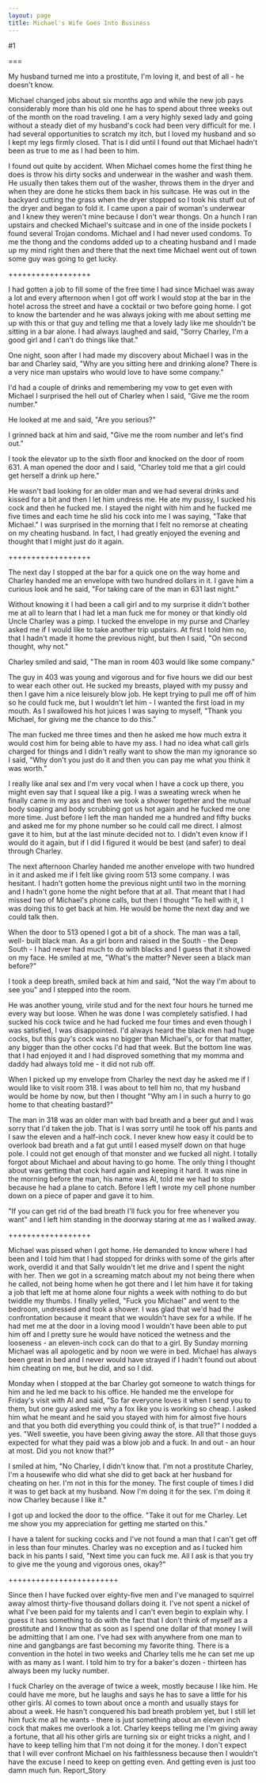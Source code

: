 ```yaml
---
layout: page
title: Michael's Wife Goes Into Business
---
```

#1 

===

My husband turned me into a prostitute, I'm loving it, and best of all - he doesn't know. 

Michael changed jobs about six months ago and while the new job pays considerably more than his old one he has to spend about three weeks out of the month on the road traveling. I am a very highly sexed lady and going without a steady diet of my husband's cock had been very difficult for me. I had several opportunities to scratch my itch, but I loved my husband and so I kept my legs firmly closed. That is I did until I found out that Michael hadn't been as true to me as I had been to him. 

I found out quite by accident. When Michael comes home the first thing he does is throw his dirty socks and underwear in the washer and wash them. He usually then takes them out of the washer, throws them in the dryer and when they are done he sticks them back in his suitcase. He was out in the backyard cutting the grass when the dryer stopped so I took his stuff out of the dryer and began to fold it. I came upon a pair of woman's underwear and I knew they weren't mine because I don't wear thongs. On a hunch I ran upstairs and checked Michael's suitcase and in one of the inside pockets I found several Trojan condoms. Michael and I had never used condoms. To me the thong and the condoms added up to a cheating husband and I made up my mind right then and there that the next time Michael went out of town some guy was going to get lucky. 

++++++++++++++++++ 

I had gotten a job to fill some of the free time I had since Michael was away a lot and every afternoon when I got off work I would stop at the bar in the hotel across the street and have a cocktail or two before going home. I got to know the bartender and he was always joking with me about setting me up with this or that guy and telling me that a lovely lady like me shouldn't be sitting in a bar alone. I had always laughed and said, "Sorry Charley, I'm a good girl and I can't do things like that." 

One night, soon after I had made my discovery about Michael I was in the bar and Charley said, "Why are you sitting here and drinking alone? There is a very nice man upstairs who would love to have some company." 

I'd had a couple of drinks and remembering my vow to get even with Michael I surprised the hell out of Charley when I said, "Give me the room number." 

He looked at me and said, "Are you serious?" 

I grinned back at him and said, "Give me the room number and let's find out." 

I took the elevator up to the sixth floor and knocked on the door of room 631. A man opened the door and I said, "Charley told me that a girl could get herself a drink up here." 

He wasn't bad looking for an older man and we had several drinks and kissed for a bit and then I let him undress me. He ate my pussy, I sucked his cock and then he fucked me. I stayed the night with him and he fucked me five times and each time he slid his cock into me I was saying, "Take that Michael." I was surprised in the morning that I felt no remorse at cheating on my cheating husband. In fact, I had greatly enjoyed the evening and thought that I might just do it again. 

++++++++++++++++++ 

The next day I stopped at the bar for a quick one on the way home and Charley handed me an envelope with two hundred dollars in it. I gave him a curious look and he said, "For taking care of the man in 631 last night." 

Without knowing it I had been a call girl and to my surprise it didn't bother me at all to learn that I had let a man fuck me for money or that kindly old Uncle Charley was a pimp. I tucked the envelope in my purse and Charley asked me if I would like to take another trip upstairs. At first I told him no, that I hadn't made it home the previous night, but then I said, "On second thought, why not." 

Charley smiled and said, "The man in room 403 would like some company." 

The guy in 403 was young and vigorous and for five hours we did our best to wear each other out. He sucked my breasts, played with my pussy and then I gave him a nice leisurely blow job. He kept trying to pull me off of him so he could fuck me, but I wouldn't let him - I wanted the first load in my mouth. As I swallowed his hot juices I was saying to myself, "Thank you Michael, for giving me the chance to do this." 

The man fucked me three times and then he asked me how much extra it would cost him for being able to have my ass. I had no idea what call girls charged for things and I didn't really want to show the man my ignorance so I said, "Why don't you just do it and then you can pay me what you think it was worth." 

I really like anal sex and I'm very vocal when I have a cock up there, you might even say that I squeal like a pig. I was a sweating wreck when he finally came in my ass and then we took a shower together and the mutual body soaping and body scrubbing got us hot again and he fucked me one more time. Just before I left the man handed me a hundred and fifty bucks and asked me for my phone number so he could call me direct. I almost gave it to him, but at the last minute decided not to. I didn't even know if I would do it again, but if I did I figured it would be best (and safer) to deal through Charley. 

The next afternoon Charley handed me another envelope with two hundred in it and asked me if I felt like giving room 513 some company. I was hesitant. I hadn't gotten home the previous night until two in the morning and I hadn't gone home the night before that at all. That meant that I had missed two of Michael's phone calls, but then I thought "To hell with it, I was doing this to get back at him. He would be home the next day and we could talk then. 

When the door to 513 opened I got a bit of a shock. The man was a tall, well- built black man. As a girl born and raised in the South - the Deep South - I had never had much to do with blacks and I guess that it showed on my face. He smiled at me, "What's the matter? Never seen a black man before?" 

I took a deep breath, smiled back at him and said, "Not the way I'm about to see you" and I stepped into the room. 

He was another young, virile stud and for the next four hours he turned me every way but loose. When he was done I was completely satisfied. I had sucked his cock twice and he had fucked me four times and even though I was satisfied, I was disappointed. I'd always heard the black men had huge cocks, but this guy's cock was no bigger than Michael's, or for that matter, any bigger than the other cocks I'd had that week. But the bottom line was that I had enjoyed it and I had disproved something that my momma and daddy had always told me - it did not rub off. 

When I picked up my envelope from Charley the next day he asked me if I would like to visit room 318. I was about to tell him no, that my husband would be home by now, but then I thought "Why am I in such a hurry to go home to that cheating bastard?" 

The man in 318 was an older man with bad breath and a beer gut and I was sorry that I'd taken the job. That is I was sorry until he took off his pants and I saw the eleven and a half-inch cock. I never knew how easy it could be to overlook bad breath and a fat gut until I eased myself down on that huge pole. I could not get enough of that monster and we fucked all night. I totally forgot about Michael and about having to go home. The only thing I thought about was getting that cock hard again and keeping it hard. It was nine in the morning before the man, his name was Al, told me we had to stop because he had a plane to catch. Before I left I wrote my cell phone number down on a piece of paper and gave it to him. 

"If you can get rid of the bad breath I'll fuck you for free whenever you want" and I left him standing in the doorway staring at me as I walked away. 

++++++++++++++++++ 

Michael was pissed when I got home. He demanded to know where I had been and I told him that I had stopped for drinks with some of the girls after work, overdid it and that Sally wouldn't let me drive and I spent the night with her. Then we got in a screaming match about my not being there when he called, not being home when he got there and I let him have it for taking a job that left me at home alone four nights a week with nothing to do but twiddle my thumbs. I finally yelled, "Fuck you Michael" and went to the bedroom, undressed and took a shower. I was glad that we'd had the confrontation because it meant that we wouldn't have sex for a while. If he had met me at the door in a loving mood I wouldn't have been able to put him off and I pretty sure he would have noticed the wetness and the looseness - an eleven-inch cock can do that to a girl. By Sunday morning Michael was all apologetic and by noon we were in bed. Michael has always been great in bed and I never would have strayed if I hadn't found out about him cheating on me, but he did, and so I did. 

Monday when I stopped at the bar Charley got someone to watch things for him and he led me back to his office. He handed me the envelope for Friday's visit with Al and said, "So far everyone loves it when I send you to them, but one guy asked me why a fox like you is working so cheap. I asked him what he meant and he said you stayed with him for almost five hours and that you both did everything you could think of, is that true?" I nodded a yes. "Well sweetie, you have been giving away the store. All that those guys expected for what they paid was a blow job and a fuck. In and out - an hour at most. Did you not know that?" 

I smiled at him, "No Charley, I didn't know that. I'm not a prostitute Charley, I'm a housewife who did what she did to get back at her husband for cheating on her. I'm not in this for the money. The first couple of times I did it was to get back at my husband. Now I'm doing it for the sex. I'm doing it now Charley because I like it." 

I got up and locked the door to the office. "Take it out for me Charley. Let me show you my appreciation for getting me started on this." 

I have a talent for sucking cocks and I've not found a man that I can't get off in less than four minutes. Charley was no exception and as I tucked him back in his pants I said, "Next time you can fuck me. All I ask is that you try to give me the young and vigorous ones, okay?" 

++++++++++++++++++++++++ 

Since then I have fucked over eighty-five men and I've managed to squirrel away almost thirty-five thousand dollars doing it. I've not spent a nickel of what I've been paid for my talents and I can't even begin to explain why. I guess it has something to do with the fact that I don't think of myself as a prostitute and I know that as soon as I spend one dollar of that money I will be admitting that I am one. I've had sex with anywhere from one man to nine and gangbangs are fast becoming my favorite thing. There is a convention in the hotel in two weeks and Charley tells me he can set me up with as many as I want. I told him to try for a baker's dozen - thirteen has always been my lucky number. 

I fuck Charley on the average of twice a week, mostly because I like him. He could have me more, but he laughs and says he has to save a little for his other girls. Al comes to town about once a month and usually stays for about a week. He hasn't conquered his bad breath problem yet, but I still let him fuck me all he wants - there is just something about an eleven inch cock that makes me overlook a lot. Charley keeps telling me I'm giving away a fortune, that all his other girls are turning six or eight tricks a night, and I have to keep telling him that I'm not doing it for the money. I don't expect that I will ever confront Michael on his faithlessness because then I wouldn't have the excuse I need to keep on getting even. And getting even is just too damn much fun. Report_Story 
